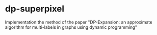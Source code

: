 # dp-superpixel
Implementation the method of the paper "DP-Expansion: an approximate algorithm for multi-labels in graphs using dynamic programming"
